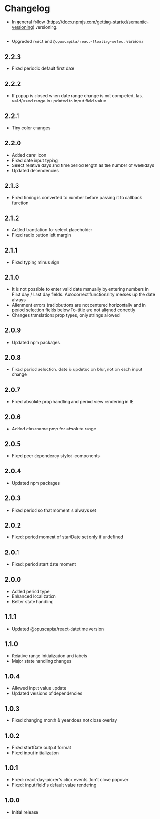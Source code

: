 # Changelog

* In general follow (https://docs.npmjs.com/getting-started/semantic-versioning) versioning.

## <next>
* Upgraded react and `@opuscapita/react-floating-select` versions

## 2.2.3
* Fixed periodic default first date

## 2.2.2
* If popup is closed when date range change is not completed, last valid/used range is updated to input field value

## 2.2.1
* Tiny color changes

## 2.2.0
* Added caret icon
* Fixed date input typing
* Select relative days and time period length as the number of weekdays
* Updated dependencies

## 2.1.3
* Fixed timing is converted to number before passing it to callback function

## 2.1.2
* Added translation for select placeholder
* Fixed radio button left margin

## 2.1.1
* Fixed typing minus sign

## 2.1.0
* It is not possible to enter valid date manually by entering numbers in First day / Last day fields. Autocorrect functionality messes up the date always
* Alignment errors (radiobuttons are not centered horizontally and in period selection fields below To-title are not aligned correctly
* Changes translations prop types, only strings allowed

## 2.0.9
* Updated npm packages

## 2.0.8
* Fixed period selection: date is updated on blur, not on each input change

## 2.0.7
* Fixed absolute prop handling and period view rendering in IE

## 2.0.6
* Added classname prop for absolute range

## 2.0.5
* Fixed peer dependency styled-components

## 2.0.4
* Updated npm packages

## 2.0.3
* Fixed period so that moment is always set

## 2.0.2
* Fixed: period moment of startDate set only if undefined

## 2.0.1
* Fixed: period start date moment

## 2.0.0
* Added period type
* Enhanced localization
* Better state handling

## 1.1.1
* Updated @opuscapita/react-datetime version

## 1.1.0
* Relative range initialization and labels
* Major state handling changes

## 1.0.4
* Allowed input value update
* Updated versions of dependencies

## 1.0.3
* Fixed changing month & year does not close overlay

## 1.0.2
* Fixed startDate output format
* Fixed input initialization

## 1.0.1
* Fixed: react-day-picker's click events don't close popover
* Fixed: input field's default value rendering

## 1.0.0
* Initial release
